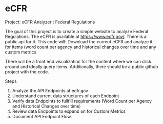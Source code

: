 # eCFR
Project: eCFR Analyzer : Federal Regulations

The goal of this project is to create a simple website to analyze Federal Regulations. The eCFR is available at https://www.ecfr.gov/. There is a public api for it.
This code will:
Download the current eCFR and analyze it for items (word count per agency and historical changes over time and any custom metrics.

There will be a front end visualization for the content where we can click around and ideally query items. 
Additionally, there should be a public github project with the code.

Steps
1.  Analyze the API Endpoints at ecfr.gov
2.  Understand current data structures of each Endpoint
3.  Verify data Endpoints to fullfill requirements (Word Count per Agency and Historical Changes over time)
4.  Review data Endpoints to expand on for Custom Metrics
5.  Document API Endpoint Flow.



